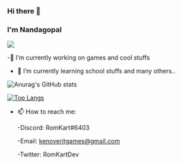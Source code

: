 ### Hi there 👋

### I'm Nandagopal

![](https://komarev.com/ghpvc/?username=RomKart&label=PROFILE+VIEWS)

-🔭 I’m currently working on games and cool stuffs 

- 🌱 I’m currently learning school stuffs and many others..

![Anurag's GitHub stats](https://github-readme-stats.vercel.app/api?username=RomKart&hide_border=enabled&theme=radical&show_icons=true)

[![Top Langs](https://github-readme-stats.vercel.app/api/top-langs/?username=RomKart&layout=compact&hide_border=enabled&theme=radical)](https://github.com/anuraghazra/github-readme-stats)


- 📫 How to reach me: 

   -Discord: RomKart#6403

   -Email: kenoveritgames@gmail.com

   -Twitter: RomKartDev



<!--
- 💬 Ask me about ...
- 😄 Pronouns: ...
- ⚡ Fun fact: ...
-->


